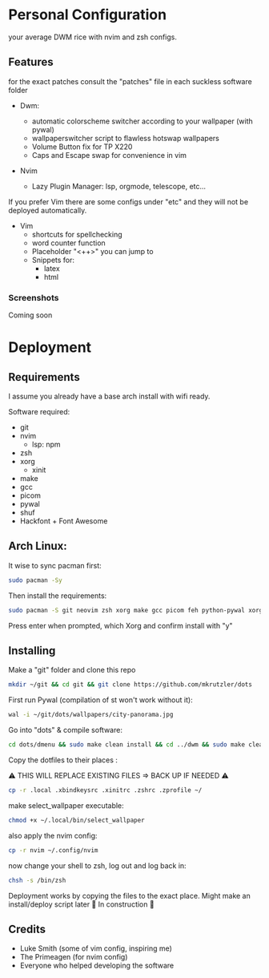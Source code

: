 # Personal Configuration

your average DWM rice with nvim and zsh configs.

## Features
for the exact patches consult the "patches" file in each suckless software folder

- Dwm: 
    - automatic colorscheme switcher according to your wallpaper (with pywal)
    - wallpaperswitcher script to flawless hotswap wallpapers
    - Volume Button fix for TP X220
    - Caps and Escape swap for convenience in vim

- Nvim
    - Lazy Plugin Manager: lsp, orgmode, telescope, etc...

If you prefer Vim there are some configs under "etc" and they will not be deployed automatically.

- Vim
    - shortcuts for spellchecking
    - word counter function
    - Placeholder "<++>" you can jump to
    - Snippets for:
        - latex
        - html

### Screenshots

Coming soon

# Deployment

## Requirements

I assume you already have a base arch install with wifi ready.

Software required:
- git
- nvim
    - lsp: npm
- zsh
- xorg
    - xinit
- make
- gcc
- picom
- pywal
- shuf
- Hackfont + Font Awesome

## Arch Linux:
It wise to sync pacman first:

```bash
sudo pacman -Sy
```

Then install the requirements:

```bash
sudo pacman -S git neovim zsh xorg make gcc picom feh python-pywal xorg-xinit ttf-hack npm ttf-font-awesome xbindkeys
```

Press enter when prompted, which Xorg and confirm install with "y"

## Installing

Make a "git" folder and clone this repo

```bash
mkdir ~/git && cd git && git clone https://github.com/mkrutzler/dots
```

First run Pywal (compilation of st won't work without it):

```bash
wal -i ~/git/dots/wallpapers/city-panorama.jpg
```

Go into "dots" & compile software:

```bash
cd dots/dmenu && sudo make clean install && cd ../dwm && sudo make clean install && cd ../st && sudo make clean install && cd ../slstatus && sudo make clean install && cd ../sent && sudo make clean install
```

Copy the dotfiles to their places :

:warning: THIS WILL REPLACE EXISTING FILES => BACK UP IF NEEDED :warning:

```bash
cp -r .local .xbindkeysrc .xinitrc .zshrc .zprofile ~/
```

make select_wallpaper executable:

```bash
chmod +x ~/.local/bin/select_wallpaper
```

also apply the nvim config:

```bash
cp -r nvim ~/.config/nvim
```

now change your shell to zsh, log out and log back in:

```bash
chsh -s /bin/zsh
```




Deployment works by copying the files to the exact place. Might make an install/deploy script later
🚧 In construction 🚧

## Credits

- Luke Smith (some of vim config, inspiring me)
- The Primeagen (for nvim config)
- Everyone who helped developing the software 
